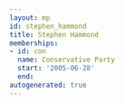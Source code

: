 ```yaml
---
layout: mp
id: stephen_hammond
title: Stephen Hammond
memberships:
- id: con
  name: Conservative Party
  start: '2005-06-28'
  end: 
autogenerated: true
---
```

